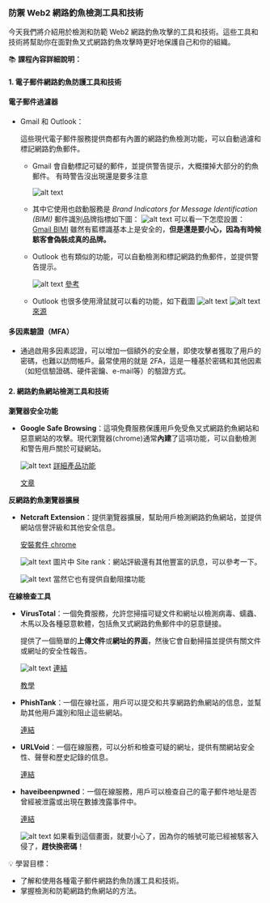 ### 防禦 Web2 網路釣魚檢測工具和技術

今天我們將介紹用於檢測和防範 Web2 網路釣魚攻擊的工具和技術。這些工具和技術將幫助你在面對魚叉式網路釣魚攻擊時更好地保護自己和你的組織。

📚 **課程內容詳細說明：**

#### 1. 電子郵件網路釣魚防護工具和技術
#### 電子郵件過濾器

- Gmail 和 Outlook：

  這些現代電子郵件服務提供商都有內置的網路釣魚檢測功能，可以自動過濾和標記網路釣魚郵件。

  - Gmail 會自動標記可疑的郵件，並提供警告提示，大概擋掉大部分的釣魚郵件。
  有時警告沒出現還是要多注意

    ![alt text](./images/5/1-1.png)

  - 其中它使用也啟動服務是  *Brand Indicators for Message Identification (BIMI)* 郵件識別品牌指標如下圖：
    ![alt text](./images/5/1-2.png)
    可以看一下怎麼設置：[Gmail BIMI](https://support.google.com/a/answer/10911320?hl=zh-Hant&ref_topic=9061731&sjid=1381437160792859212-AP&visit_id=638581844212521113-2926969406&rd=1)
    雖然有藍標識基本上是安全的，**但是還是要小心，因為有時候駭客會偽裝成真的品牌。**

  - Outlook 也有類似的功能，可以自動檢測和標記網路釣魚郵件，並提供警告提示。

    ![alt text](./images/5/1-3.png)
    [參考](https://support.microsoft.com/zh-tw/office/%E7%B6%B2%E8%B7%AF%E9%87%A3%E9%AD%9A%E5%92%8C%E5%8F%AF%E7%96%91%E8%A1%8C%E7%82%BA-0d882ea5-eedc-4bed-aebc-079ffa1105a3)

  - Outlook 也很多使用滑鼠就可以看的功能，如下截圖
      ![alt text](./images/5/1-4.png)
      ![alt text](./images/5/1-5.png)
      [來源](https://www.cc.ntu.edu.tw/mailtips/index.html)

#### 多因素驗證（MFA）
  - 通過啟用多因素認證，可以增加一個額外的安全層，即使攻擊者獲取了用戶的密碼，也難以訪問帳戶。最常使用的就是 2FA，這是一種基於密碼和其他因素（如短信驗證碼、硬件密鑰、e-mail等）的驗證方式。


#### 2. 網路釣魚網站檢測工具和技術

**瀏覽器安全功能**

- **Google Safe Browsing**：這項免費服務保護用戶免受魚叉式網路釣魚網站和惡意網站的攻擊。現代瀏覽器(chrome)通常**內建**了這項功能，可以自動檢測和警告用戶關於可疑網站。

  ![alt text](./images/5/2-1.png)
  [詳細產品功能](https://safebrowsing.google.com/)

  [文章](https://support.google.com/chrome/answer/9890866?hl=en&co=GENIE.Platform%3DDesktop&oco=0)

**反網路釣魚瀏覽器擴展**

- **Netcraft Extension**：提供瀏覽器擴展，幫助用戶檢測網路釣魚網站，並提供網站信譽評級和其他安全信息。

  [安裝套件 chrome](https://chromewebstore.google.com/detail/netcraft-extension/bmejphbfclcpmpohkggcjeibfilpamia)

  
  ![alt text](./images/5/2-2.png)
  圖片中 Site rank：網站評級還有其他豐富的訊息，可以參考一下。

  ![alt text](./images/5/2-3.png)
  當然它也有提供自動阻擋功能

**在線檢查工具**

- **VirusTotal**：一個免費服務，允許您掃描可疑文件和網址以檢測病毒、蠕蟲、木馬以及各種惡意軟體，包括魚叉式網路釣魚郵件中的惡意鏈接。

  提供了一個簡單的**上傳文件**或**網址的界面**，然後它會自動掃描並提供有關文件或網址的安全性報告。

  ![alt text](./images/5/2-4.png)
  [連結](https://www.virustotal.com/gui/home/upload)

  [教學](https://william8510.pixnet.net/blog/post/576348312)

- **PhishTank**：一個在線社區，用戶可以提交和共享網路釣魚網站的信息，並幫助其他用戶識別和阻止這些網站。

  [連結](https://phishtank.org/)

- **URLVoid**：一個在線服務，可以分析和檢查可疑的網址，提供有關網站安全性、聲譽和歷史記錄的信息。

  [連結](https://www.urlvoid.com/)

- **haveibeenpwned**：一個在線服務，用戶可以檢查自己的電子郵件地址是否曾經被泄露或出現在數據洩露事件中。

  [連結](https://haveibeenpwned.com/)

  ![alt text](./images/5/2-5.png)
  如果看到這個畫面，就要小心了，因為你的帳號可能已經被駭客入侵了，**趕快換密碼**！

💡 學習目標：
  - 了解和使用各種電子郵件網路釣魚防護工具和技術。
  - 掌握檢測和防範網路釣魚網站的方法。
